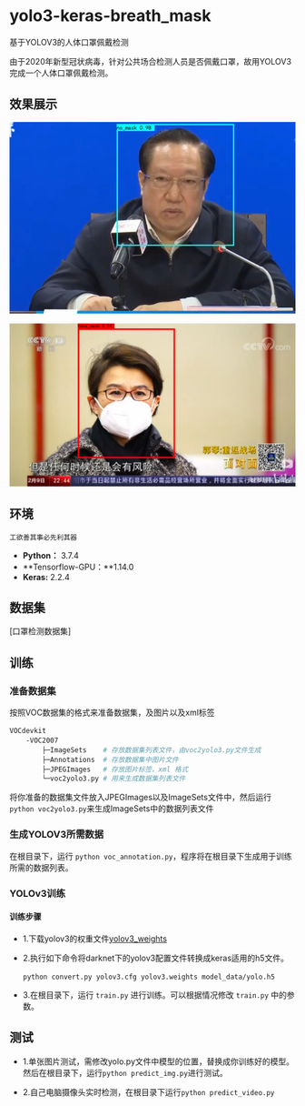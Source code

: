 # yolo3-keras-breath_mask

基于YOLOV3的人体口罩佩戴检测

由于2020年新型冠状病毒，针对公共场合检测人员是否佩戴口罩，故用YOLOV3完成一个人体口罩佩戴检测。


## 效果展示

![no_mask_sample](img/1_output.jpg)

![have_mask_sample](img/3_output.jpg)

## 环境

`工欲善其事必先利其器`

- **Python：** 3.7.4
- **Tensorflow-GPU：**1.14.0
- **Keras:** 2.2.4

## 数据集


[口罩检测数据集]


##  训练

### 准备数据集

按照VOC数据集的格式来准备数据集，及图片以及xml标签

```sh
VOCdevkit
	-VOC2007
		├─ImageSets    # 存放数据集列表文件，由voc2yolo3.py文件生成
		├─Annotations  # 存放数据集中图片文件
		├─JPEGImages   # 存放图片标签，xml 格式
		└─voc2yolo3.py # 用来生成数据集列表文件
```

将你准备的数据集文件放入JPEGImages以及ImageSets文件中，然后运行`python voc2yolo3.py`来生成ImageSets中的数据列表文件


### 生成YOLOV3所需数据

在根目录下，运行 `python voc_annotation.py`，程序将在根目录下生成用于训练所需的数据列表。

### YOLOv3训练

#### 训练步骤

 - 1.下载yolov3的权重文件[yolov3_weights](https://pjreddie.com/media/files/yolov3.weights)

 - 2.执行如下命令将darknet下的yolov3配置文件转换成keras适用的h5文件。

    `python convert.py yolov3.cfg yolov3.weights model_data/yolo.h5`

 - 3.在根目录下，运行 `train.py` 进行训练。可以根据情况修改 `train.py` 中的参数。


## 测试

  - 1.单张图片测试，需修改yolo.py文件中模型的位置，替换成你训练好的模型。然后在根目录下，运行`python predict_img.py`进行测试。

  - 2.自己电脑摄像头实时检测，在根目录下运行`python predict_video.py`








